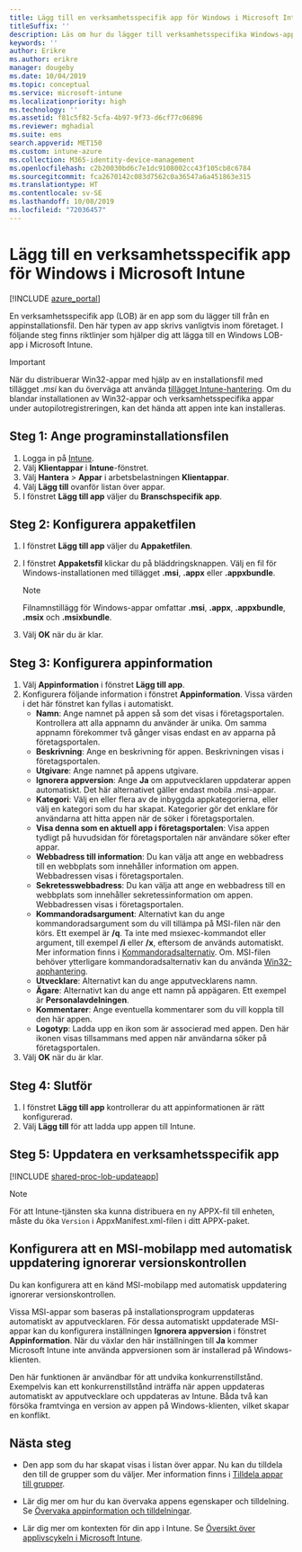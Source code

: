 ```yaml
---
title: Lägg till en verksamhetsspecifik app för Windows i Microsoft Intune
titleSuffix: ''
description: Läs om hur du lägger till verksamhetsspecifika Windows-appar (LOB) i Microsoft Intune.
keywords: ''
author: Erikre
ms.author: erikre
manager: dougeby
ms.date: 10/04/2019
ms.topic: conceptual
ms.service: microsoft-intune
ms.localizationpriority: high
ms.technology: ''
ms.assetid: f81c5f82-5cfa-4b97-9f73-d6cf77c06896
ms.reviewer: mghadial
ms.suite: ems
search.appverid: MET150
ms.custom: intune-azure
ms.collection: M365-identity-device-management
ms.openlocfilehash: c2b20030bd6c7e1dc9108002cc43f105cb8c6784
ms.sourcegitcommit: fca2670142c083d7562c0a36547a6a451863e315
ms.translationtype: HT
ms.contentlocale: sv-SE
ms.lasthandoff: 10/08/2019
ms.locfileid: "72036457"
---
```

# <a name="add-a-windows-line-of-business-app-to-microsoft-intune"></a>Lägg till en verksamhetsspecifik app för Windows i Microsoft Intune

[!INCLUDE [azure_portal](../includes/azure_portal.md)]

En verksamhetsspecifik app (LOB) är en app som du lägger till från en appinstallationsfil. Den här typen av app skrivs vanligtvis inom företaget. I följande steg finns riktlinjer som hjälper dig att lägga till en Windows LOB-app i Microsoft Intune.

> [!IMPORTANT]
> När du distribuerar Win32-appar med hjälp av en installationsfil med tillägget *.msi* kan du överväga att använda [tillägget Intune-hantering](../apps/intune-management-extension.md). Om du blandar installationen av Win32-appar och verksamhetsspecifika appar under autopilotregistreringen, kan det hända att appen inte kan installeras.  

## <a name="step-1-specify-the-software-setup-file"></a>Steg 1: Ange programinstallationsfilen

1. Logga in på [Intune](https://go.microsoft.com/fwlink/?linkid=2090973).
3. Välj **Klientappar** i **Intune**-fönstret.
4. Välj **Hantera** > **Appar** i arbetsbelastningen **Klientappar**.
5. Välj **Lägg till** ovanför listan över appar.
6. I fönstret **Lägg till app** väljer du **Branschspecifik app**.

## <a name="step-2-configure-the-app-package-file"></a>Steg 2: Konfigurera appaketfilen

1. I fönstret **Lägg till app** väljer du **Appaketfilen**.
2. I fönstret **Appaketsfil** klickar du på bläddringsknappen. Välj en fil för Windows-installationen med tillägget **.msi**, **.appx** eller **.appxbundle**.

    > [!NOTE]
    > Filnamnstillägg för Windows-appar omfattar **.msi**, **.appx**, **.appxbundle**, **.msix** och **.msixbundle**.  

1. Välj **OK** när du är klar.


## <a name="step-3-configure-app-information"></a>Steg 3: Konfigurera appinformation

1. Välj **Appinformation** i fönstret **Lägg till app**.
2. Konfigurera följande information i fönstret **Appinformation**. Vissa värden i det här fönstret kan fyllas i automatiskt.
    - **Namn**: Ange namnet på appen så som det visas i företagsportalen. Kontrollera att alla appnamn du använder är unika. Om samma appnamn förekommer två gånger visas endast en av apparna på företagsportalen.
    - **Beskrivning**: Ange en beskrivning för appen. Beskrivningen visas i företagsportalen.
    - **Utgivare**: Ange namnet på appens utgivare.
    - **Ignorera appversion**: Ange **Ja** om apputvecklaren uppdaterar appen automatiskt. Det här alternativet gäller endast mobila .msi-appar.
    - **Kategori**: Välj en eller flera av de inbyggda appkategorierna, eller välj en kategori som du har skapat. Kategorier gör det enklare för användarna att hitta appen när de söker i företagsportalen.
    - **Visa denna som en aktuell app i företagsportalen**: Visa appen tydligt på huvudsidan för företagsportalen när användare söker efter appar.
    - **Webbadress till information**: Du kan välja att ange en webbadress till en webbplats som innehåller information om appen. Webbadressen visas i företagsportalen.
    - **Sekretesswebbadress**: Du kan välja att ange en webbadress till en webbplats som innehåller sekretessinformation om appen. Webbadressen visas i företagsportalen.
    - **Kommandoradsargument**: Alternativt kan du ange kommandoradsargument som du vill tillämpa på MSI-filen när den körs.  Ett exempel är **/q**. Ta inte med msiexec-kommandot eller argument, till exempel **/i** eller **/x**, eftersom de används automatiskt. Mer information finns i [Kommandoradsalternativ](https://docs.microsoft.com/windows/desktop/Msi/command-line-options). Om. MSI-filen behöver ytterligare kommandoradsalternativ kan du använda [Win32-apphantering](app-management.md).
    - **Utvecklare**: Alternativt kan du ange apputvecklarens namn.
    - **Ägare**: Alternativt kan du ange ett namn på appägaren. Ett exempel är **Personalavdelningen**.
    - **Kommentarer**: Ange eventuella kommentarer som du vill koppla till den här appen.
    - **Logotyp**: Ladda upp en ikon som är associerad med appen. Den här ikonen visas tillsammans med appen när användarna söker på företagsportalen.
3. Välj **OK** när du är klar.

## <a name="step-4-finish-up"></a>Steg 4: Slutför

1. I fönstret **Lägg till app** kontrollerar du att appinformationen är rätt konfigurerad.
2. Välj **Lägg till** för att ladda upp appen till Intune.

## <a name="step-5-update-a-line-of-business-app"></a>Steg 5: Uppdatera en verksamhetsspecifik app

[!INCLUDE [shared-proc-lob-updateapp](../includes/shared-proc-lob-updateapp.md)]

   > [!NOTE]
   > För att Intune-tjänsten ska kunna distribuera en ny APPX-fil till enheten, måste du öka `Version` i AppxManifest.xml-filen i ditt APPX-paket.
    
## <a name="configure-a-self-updating-mobile-msi-app-to-ignore-the-version-check-process"></a>Konfigurera att en MSI-mobilapp med automatisk uppdatering ignorerar versionskontrollen

Du kan konfigurera att en känd MSI-mobilapp med automatisk uppdatering ignorerar versionskontrollen. 

Vissa MSI-appar som baseras på installationsprogram uppdateras automatiskt av apputvecklaren. För dessa automatiskt uppdaterade MSI-appar kan du konfigurera inställningen **Ignorera appversion** i fönstret **Appinformation**. När du växlar den här inställningen till **Ja** kommer Microsoft Intune inte använda appversionen som är installerad på Windows-klienten. 

Den här funktionen är användbar för att undvika konkurrenstillstånd. Exempelvis kan ett konkurrenstillstånd inträffa när appen uppdateras automatiskt av apputvecklare och uppdateras av Intune. Båda två kan försöka framtvinga en version av appen på Windows-klienten, vilket skapar en konflikt.

## <a name="next-steps"></a>Nästa steg

- Den app som du har skapat visas i listan över appar. Nu kan du tilldela den till de grupper som du väljer. Mer information finns i [Tilldela appar till grupper](apps-deploy.md).

- Lär dig mer om hur du kan övervaka appens egenskaper och tilldelning. Se [Övervaka appinformation och tilldelningar](apps-monitor.md).

- Lär dig mer om kontexten för din app i Intune. Se [Översikt över applivscykeln i Microsoft Intune](app-lifecycle.md).
